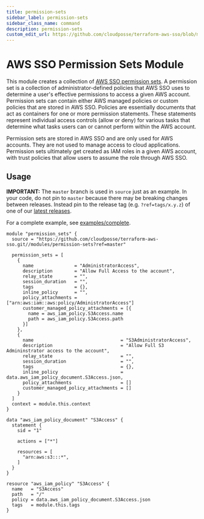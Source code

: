 ```yaml
---
title: permission-sets
sidebar_label: permission-sets
sidebar_class_name: command
description: permission-sets
custom_edit_url: https://github.com/cloudposse/terraform-aws-sso/blob/main/modules/permission-sets/README.md
---
```


# AWS SSO Permission Sets Module

This module creates a collection of [AWS SSO permission sets](https://docs.aws.amazon.com/singlesignon/latest/userguide/permissionsetsconcept.html). A permission set is a collection of administrator-defined policies that AWS SSO uses to determine a user's effective permissions to access a given AWS account. Permission sets can contain either AWS managed policies or custom policies that are stored in AWS SSO. Policies are essentially documents that act as containers for one or more permission statements. These statements represent individual access controls (allow or deny) for various tasks that determine what tasks users can or cannot perform within the AWS account.

Permission sets are stored in AWS SSO and are only used for AWS accounts. They are not used to manage access to cloud applications. Permission sets ultimately get created as IAM roles in a given AWS account, with trust policies that allow users to assume the role through AWS SSO.

## Usage

**IMPORTANT:** The `master` branch is used in `source` just as an example. In your code, do not pin to `master` because there may be breaking changes between releases.
Instead pin to the release tag (e.g. `?ref=tags/x.y.z`) of one of our [latest releases](https://github.com/cloudposse/terraform-aws-sso/releases).

For a complete example, see [examples/complete](https://github.com/cloudposse/terraform-aws-sso/tree/main/examples/complete).

```hcl
module "permission_sets" {
  source = "https://github.com/cloudposse/terraform-aws-sso.git//modules/permission-sets?ref=master"

  permission_sets = [
    {
      name               = "AdministratorAccess",
      description        = "Allow Full Access to the account",
      relay_state        = "",
      session_duration   = "",
      tags               = {},
      inline_policy      = "",
      policy_attachments = ["arn:aws:iam::aws:policy/AdministratorAccess"]
      customer_managed_policy_attachments = [{
        name = aws_iam_policy.S3Access.name
        path = aws_iam_policy.S3Access.path
      }]
    },
    {
      name                                = "S3AdministratorAccess",
      description                         = "Allow Full S3 Admininstrator access to the account",
      relay_state                         = "",
      session_duration                    = "",
      tags                                = {},
      inline_policy                       = data.aws_iam_policy_document.S3Access.json,
      policy_attachments                  = []
      customer_managed_policy_attachments = []
    }
  ]
  context = module.this.context
}

data "aws_iam_policy_document" "S3Access" {
  statement {
    sid = "1"

    actions = ["*"]

    resources = [
      "arn:aws:s3:::*",
    ]
  }
}

resource "aws_iam_policy" "S3Access" {
  name   = "S3Access"
  path   = "/"
  policy = data.aws_iam_policy_document.S3Access.json
  tags   = module.this.tags
}

```


